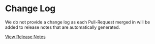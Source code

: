# Change Log

We do not provide a change log as each Pull-Request merged in will be added to 
release notes that are automatically generated.

[View Release Notes](https://github.com/bluenovaio/action-slack/releases)
